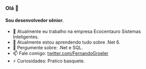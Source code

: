 ### Olá 👋
#### Sou desenvolvedor sênior.

- 🔭 Atualmente eu trabalho na empresa Ecocentauro Sistemas Inteligentes.
- 🌱 Atualmente estou aprendendo tudo sobre .Net 6.
- 💬 Pergumente sobre: .Net e SQL.
- 📫 Fale comigo: [twitter.com/FernandoGroeler](https://twitter.com/FernandoGroeler)
- ⚡ Curiosidades: Pratico basquete.
